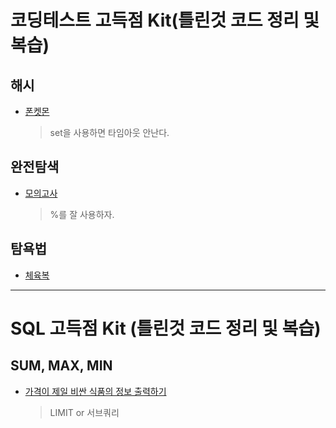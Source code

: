 # 코딩테스트 고득점 Kit(틀린것 코드 정리 및 복습)
## 해시
* [폰켓몬](https://school.programmers.co.kr/learn/courses/30/lessons/1845)
  > set을 사용하면 타임아웃 안난다.
## 완전탐색
* [모의고사](https://school.programmers.co.kr/learn/courses/30/lessons/42840)
  > %를 잘 사용하자.
## 탐욕법
* [체육복](https://school.programmers.co.kr/learn/courses/30/lessons/42862#)
---
# SQL 고득점 Kit (틀린것 코드 정리 및 복습)
## SUM, MAX, MIN
* [가격이 제일 비싼 식품의 정보 출력하기](https://school.programmers.co.kr/learn/courses/30/lessons/131115#qna)
  > LIMIT or 서브쿼리
